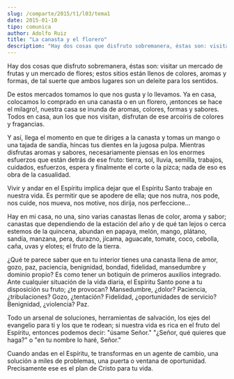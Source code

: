 ```yaml
---
slug: /comparte/2015/t1/l03/tema1
date: 2015-01-10
tipo: comunica
author: Adolfo Ruiz
title: "La canasta y el florero"
description: "Hay dos cosas que disfruto sobremanera, éstas son: visitar un mercado de frutas  y un mercado de flores; estos sitios están llenos de colores, aromas y formas,  de tal suerte que ambos lugares son un deleite para los sentidos. De estos  mercados tomamos lo que nos gusta y lo l..."
---
```


Hay dos cosas que disfruto sobremanera, éstas son: visitar un mercado de frutas y un mercado de flores; estos sitios están llenos de colores, aromas y formas, de tal suerte que ambos lugares son un deleite para los sentidos.

De estos mercados tomamos lo que nos gusta y lo llevamos. Ya en casa, colocamos lo comprado en una canasta o en un florero, ¡entonces se hace el milagro!, nuestra casa se inunda de aromas, colores, formas y sabores. Todos en casa, aun los que nos visitan, disfrutan de ese arcoíris de colores y fragancias.

Y así, llega el momento en que te diriges a la canasta y tomas un mango o una tajada de sandía, hincas tus dientes en la jugosa pulpa. Mientras disfrutas aromas y sabores, necesariamente piensas en los enormes esfuerzos que están detrás de ese fruto: tierra, sol, lluvia, semilla, trabajos, cuidados, esfuerzos, espera y finalmente el corte o la pizca; nada de eso es obra de la casualidad.

Vivir y andar en el Espíritu implica dejar que el Espíritu Santo trabaje en nuestra vida. Es permitir que se apodere de ella; que nos nutra, nos pode, nos cuide, nos mueva, nos motive, nos dirija, nos perfeccione...

Hay en mi casa, no una, sino varias canastas llenas de color, aroma y sabor; canastas que dependiendo de la estación del año y de qué tan lejos o cerca estemos de la quincena, abundan en papaya, melón, mango, plátano, sandía, manzana, pera, durazno, jícama, aguacate, tomate, coco, cebolla, caña, uvas y elotes; el fruto de la tierra.

¿Qué te parece saber que en tu interior tienes una canasta llena de amor, gozo, paz, paciencia, benignidad, bondad, fidelidad, mansedumbre y dominio propio? Es como tener un botiquín de primeros auxilios integrado. Ante cualquier situación de la vida diaria, el Espíritu Santo pone a tu disposición su fruto; ¿te provocan? Mansedumbre, ¿dolor? Paciencia, ¿tribulaciones? Gozo, ¿tentación? Fidelidad, ¿oportunidades de servicio? Benignidad, ¿violencia? Paz.

Todo un arsenal de soluciones, herramientas de salvación, los ejes del evangelio para ti y los que te rodean; si nuestra vida es rica en el fruto del Espíritu, entonces podemos decir: "úsame Señor." "¿Señor, qué quieres que haga?" o "en tu nombre lo haré, Señor."

Cuando andas en el Espíritu, te transformas en un agente de cambio, una solución a miles de problemas, una puerta o ventana de oportunidad. Precisamente ese es el plan de Cristo para tu vida.
